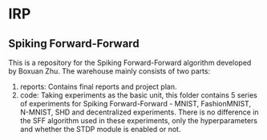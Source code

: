 # IRP

## Spiking Forward-Forward

This is a repository for the Spiking Forward-Forward algorithm developed by Boxuan Zhu. The warehouse mainly consists of two parts:

1. reports: Contains final reports and project plan.
3. code: Taking experiments as the basic unit, this folder contains 5 series of experiments for Spiking Forward-Forward - MNIST, FashionMNIST, N-MNIST, SHD and decentralized experiments. There is no difference in the SFF algorithm used in these experiments, only the hyperparameters and whether the STDP module is enabled or not.
